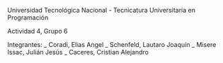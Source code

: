 Universidad Tecnológica Nacional - Tecnicatura Universitaria en Programación

Actividad 4, Grupo 6

Integrantes:
_ Coradi, Elias Angel
_ Schenfeld, Lautaro Joaquín
_ Misere Issac, Julián Jesús
_ Caceres, Cristian Alejandro
